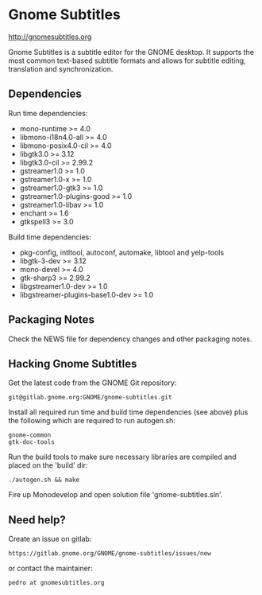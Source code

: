 # Gnome Subtitles

http://gnomesubtitles.org

Gnome Subtitles is a subtitle editor for the GNOME desktop. It supports the most
common text-based subtitle formats and allows for subtitle editing, translation
and synchronization.


## Dependencies


Run time dependencies:
- mono-runtime		>= 4.0
- libmono-i18n4.0-all	>= 4.0
- libmono-posix4.0-cil	>= 4.0
- libgtk3.0		>= 3.12
- libgtk3.0-cil		>= 2.99.2
- gstreamer1.0		>= 1.0
- gstreamer1.0-x	>= 1.0
- gstreamer1.0-gtk3	>= 1.0
- gstreamer1.0-plugins-good	>= 1.0
- gstreamer1.0-libav	>= 1.0
- enchant		>= 1.6
- gtkspell3		>= 3.0

Build time dependencies:
- pkg-config, intltool, autoconf, automake, libtool and yelp-tools
- libgtk-3-dev		>= 3.12
- mono-devel		>= 4.0
- gtk-sharp3		>= 2.99.2
- libgstreamer1.0-dev	>= 1.0
- libgstreamer-plugins-base1.0-dev >= 1.0


## Packaging Notes

Check the NEWS file for dependency changes and other packaging notes.


## Hacking Gnome Subtitles

Get the latest code from the GNOME Git repository:

	git@gitlab.gnome.org:GNOME/gnome-subtitles.git

Install all required run time and build time dependencies (see above) plus the following which
are required to run autogen.sh:

	gnome-common
	gtk-doc-tools

Run the build tools to make sure necessary libraries are compiled and placed on the 'build' dir:

	./autogen.sh && make

Fire up Monodevelop and open solution file 'gnome-subtitles.sln'.


## Need help?

Create an issue on gitlab:

	https://gitlab.gnome.org/GNOME/gnome-subtitles/issues/new

or contact the maintainer:

	pedro at gnomesubtitles.org

